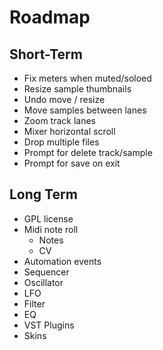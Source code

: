 # Roadmap

## Short-Term
- Fix meters when muted/soloed
- Resize sample thumbnails
- Undo move / resize
- Move samples between lanes
- Zoom track lanes
- Mixer horizontal scroll
- Drop multiple files
- Prompt for delete track/sample
- Prompt for save on exit

## Long Term

- GPL license
- Midi note roll
  - Notes
  - CV
- Automation events
- Sequencer
- Oscillator
- LFO
- Filter
- EQ
- VST Plugins
- Skins
